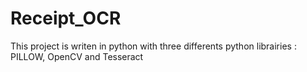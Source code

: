 # Receipt_OCR
This project is writen in python with three differents python librairies : PILLOW, OpenCV and Tesseract
